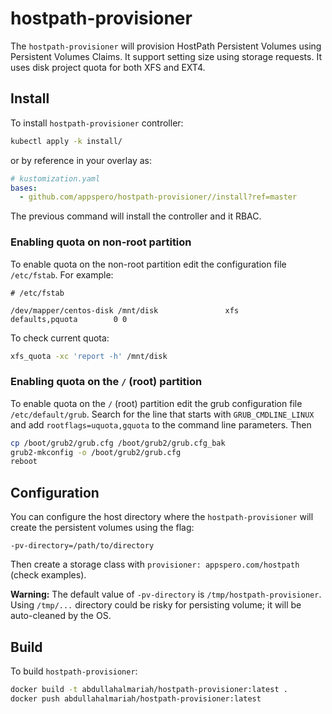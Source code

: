 # hostpath-provisioner


The `hostpath-provisioner` will provision HostPath Persistent Volumes using Persistent Volumes Claims. It support setting size using storage requests. It uses disk project quota for both XFS and EXT4.

## Install

To install `hostpath-provisioner` controller:

```bash
kubectl apply -k install/
```

or by reference in your overlay as:

```yaml
# kustomization.yaml
bases:
  - github.com/appspero/hostpath-provisioner//install?ref=master
```

The previous command will install the controller and it RBAC.

### Enabling quota on non-root partition

To enable quota on the non-root partition edit the configuration file `/etc/fstab`. For example:

```
# /etc/fstab

/dev/mapper/centos-disk /mnt/disk               xfs     defaults,pquota        0 0
```

To check current quota:

```bash
xfs_quota -xc 'report -h' /mnt/disk
```

### Enabling quota on the `/` (root) partition

To enable quota on the `/` (root) partition edit the grub configuration file `/etc/default/grub`. Search for the line that starts with `GRUB_CMDLINE_LINUX` and add `rootflags=uquota,gquota` to the command line parameters. Then

```bash
cp /boot/grub2/grub.cfg /boot/grub2/grub.cfg_bak
grub2-mkconfig -o /boot/grub2/grub.cfg
reboot
```

## Configuration

You can configure the host directory where the `hostpath-provisioner` will create the persistent volumes using the flag:

```
-pv-directory=/path/to/directory
```

Then create a storage class with `provisioner: appspero.com/hostpath` (check examples).


**Warning:** The default value of `-pv-directory` is `/tmp/hostpath-provisioner`. Using `/tmp/...` directory could be risky for persisting volume; it will be auto-cleaned by the OS.

## Build

To build `hostpath-provisioner`:

```bash
docker build -t abdullahalmariah/hostpath-provisioner:latest .
docker push abdullahalmariah/hostpath-provisioner:latest
```
